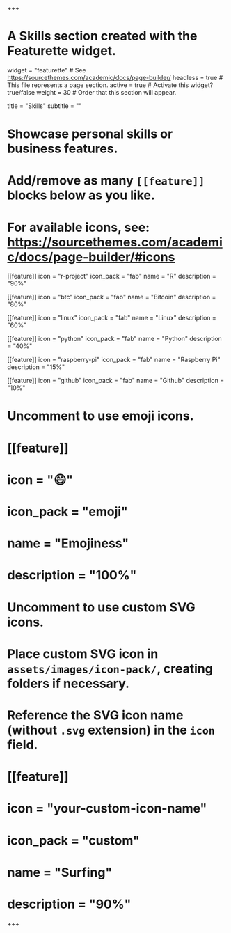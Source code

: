 +++
# A Skills section created with the Featurette widget.
widget = "featurette"  # See https://sourcethemes.com/academic/docs/page-builder/
headless = true  # This file represents a page section.
active = true  # Activate this widget? true/false
weight = 30  # Order that this section will appear.

title = "Skills"
subtitle = ""

# Showcase personal skills or business features.
# 
# Add/remove as many `[[feature]]` blocks below as you like.
# 
# For available icons, see: https://sourcethemes.com/academic/docs/page-builder/#icons

[[feature]]
  icon = "r-project"
  icon_pack = "fab"
  name = "R"
  description = "90%"
  
[[feature]]
  icon = "btc"
  icon_pack = "fab"
  name = "Bitcoin"
  description = "80%"
  
[[feature]]
  icon = "linux"
  icon_pack = "fab"
  name = "Linux"
  description = "60%"
  
[[feature]]
  icon = "python"
  icon_pack = "fab"
  name = "Python"
  description = "40%"  
  
[[feature]]
  icon = "raspberry-pi"
  icon_pack = "fab"
  name = "Raspberry Pi"
  description = "15%"

[[feature]]
  icon = "github"
  icon_pack = "fab"
  name = "Github"
  description = "10%"

# Uncomment to use emoji icons.
# [[feature]]
#  icon = ":smile:"
#  icon_pack = "emoji"
#  name = "Emojiness"
#  description = "100%"  

# Uncomment to use custom SVG icons.
# Place custom SVG icon in `assets/images/icon-pack/`, creating folders if necessary.
# Reference the SVG icon name (without `.svg` extension) in the `icon` field.
# [[feature]]
#  icon = "your-custom-icon-name"
#  icon_pack = "custom"
#  name = "Surfing"
#  description = "90%"

+++
